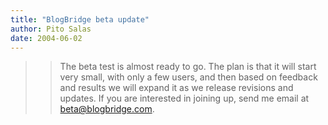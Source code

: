 ```yaml
---
title: "BlogBridge beta update"
author: Pito Salas
date: 2004-06-02
---
```



>>

>> The beta test is almost ready to go. The plan is that it will start very
small, with only a few users, and then based on feedback and results we will
expand it as we release revisions and updates. If you are interested in
joining up, send me email at beta@blogbridge.com.


